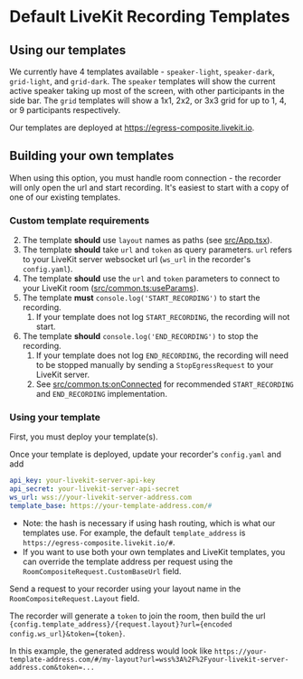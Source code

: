 # Default LiveKit Recording Templates

## Using our templates

We currently have 4 templates available - `speaker-light`, `speaker-dark`, `grid-light`, and `grid-dark`.
The `speaker` templates will show the current active speaker taking up most of the screen, with other participants in the side bar.
The `grid` templates will show a 1x1, 2x2, or 3x3 grid for up to 1, 4, or 9 participants respectively.

Our templates are deployed at https://egress-composite.livekit.io.

## Building your own templates

When using this option, you must handle room connection - the recorder will only open the url and start recording.
It's easiest to start with a copy of one of our existing templates.

### Custom template requirements

2. The template **should** use `layout` names as paths (see [src/App.tsx](https://github.com/livekit/egress/blob/main/web/src/App.tsx)).
3. The template **should** take `url` and `token` as query parameters. `url` refers to your LiveKit server websocket url (`ws_url` in the recorder's `config.yaml`).
4. The template **should** use the `url` and `token` parameters to connect to your LiveKit room
   ([src/common.ts:useParams](https://github.com/livekit/egress/blob/main/web/src/common.ts#L37)).
5. The template **must** `console.log('START_RECORDING')` to start the recording.
   1. If your template does not log `START_RECORDING`, the recording will not start.
6. The template **should** `console.log('END_RECORDING')` to stop the recording.
   1. If your template does not log `END_RECORDING`, the recording will need to be stopped manually by sending a
      `StopEgressRequest` to your LiveKit server.
   2. See [src/common.ts:onConnected](https://github.com/livekit/egress/blob/main/web/src/common.ts#L13)
      for recommended `START_RECORDING` and `END_RECORDING` implementation.

### Using your template

First, you must deploy your template(s).

Once your template is deployed, update your recorder's `config.yaml` and add
```yaml
api_key: your-livekit-server-api-key
api_secret: your-livekit-server-api-secret
ws_url: wss://your-livekit-server-address.com
template_base: https://your-template-address.com/#
```
* Note: the hash is necessary if using hash routing, which is what our templates use. For example, the default
  `template_address` is `https://egress-composite.livekit.io/#`.
* If you want to use both your own templates and LiveKit templates, you can override the template address per
  request using the `RoomCompositeRequest.CustomBaseUrl` field.

Send a request to your recorder using your layout name in the `RoomCompositeRequest.Layout` field.

The recorder will generate a `token` to join the room, then build the url
`{config.template_address}/{request.layout}?url={encoded config.ws_url}&token={token}`.

In this example, the generated address would look like
`https://your-template-address.com/#/my-layout?url=wss%3A%2F%2Fyour-livekit-server-address.com&token=...`
